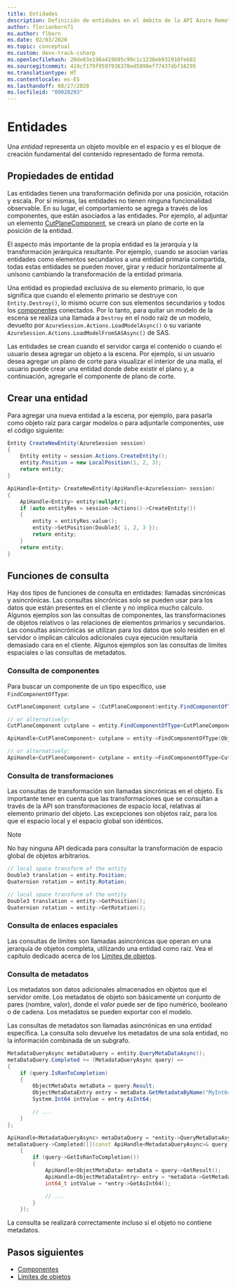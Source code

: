 ```yaml
---
title: Entidades
description: Definición de entidades en el ámbito de la API Azure Remote Rendering
author: florianborn71
ms.author: flborn
ms.date: 02/03/2020
ms.topic: conceptual
ms.custom: devx-track-csharp
ms.openlocfilehash: 20de83e190a419b95c99c1c1238eb931910feb82
ms.sourcegitcommit: 419cf179f9597936378ed5098ef77437dbf16295
ms.translationtype: HT
ms.contentlocale: es-ES
ms.lasthandoff: 08/27/2020
ms.locfileid: "89020293"
---
```

# <a name="entities"></a>Entidades

Una *entidad* representa un objeto movible en el espacio y es el bloque de creación fundamental del contenido representado de forma remota.

## <a name="entity-properties"></a>Propiedades de entidad

Las entidades tienen una transformación definida por una posición, rotación y escala. Por sí mismas, las entidades no tienen ninguna funcionalidad observable. En su lugar, el comportamiento se agrega a través de los componentes, que están asociados a las entidades. Por ejemplo, al adjuntar un elemento [CutPlaneComponent](../overview/features/cut-planes.md), se creará un plano de corte en la posición de la entidad.

El aspecto más importante de la propia entidad es la jerarquía y la transformación jerárquica resultante. Por ejemplo, cuando se asocian varias entidades como elementos secundarios a una entidad primaria compartida, todas estas entidades se pueden mover, girar y reducir horizontalmente al unísono cambiando la transformación de la entidad primaria.

Una entidad es propiedad exclusiva de su elemento primario, lo que significa que cuando el elemento primario se destruye con `Entity.Destroy()`, lo mismo ocurre con sus elementos secundarios y todos los [componentes](components.md) conectados. Por lo tanto, para quitar un modelo de la escena se realiza una llamada a `Destroy` en el nodo raíz de un modelo, devuelto por `AzureSession.Actions.LoadModelAsync()` o su variante `AzureSession.Actions.LoadModelFromSASAsync()` de SAS.

Las entidades se crean cuando el servidor carga el contenido o cuando el usuario desea agregar un objeto a la escena. Por ejemplo, si un usuario desea agregar un plano de corte para visualizar el interior de una malla, el usuario puede crear una entidad donde debe existir el plano y, a continuación, agregarle el componente de plano de corte.

## <a name="create-an-entity"></a>Crear una entidad

Para agregar una nueva entidad a la escena, por ejemplo, para pasarla como objeto raíz para cargar modelos o para adjuntarle componentes, use el código siguiente:

```cs
Entity CreateNewEntity(AzureSession session)
{
    Entity entity = session.Actions.CreateEntity();
    entity.Position = new LocalPosition(1, 2, 3);
    return entity;
}
```

```cpp
ApiHandle<Entity> CreateNewEntity(ApiHandle<AzureSession> session)
{
    ApiHandle<Entity> entity(nullptr);
    if (auto entityRes = session->Actions()->CreateEntity())
    {
        entity = entityRes.value();
        entity->SetPosition(Double3{ 1, 2, 3 });
        return entity;
    }
    return entity;
}
```

## <a name="query-functions"></a>Funciones de consulta

Hay dos tipos de funciones de consulta en entidades: llamadas sincrónicas y asincrónicas. Las consultas sincrónicas solo se pueden usar para los datos que están presentes en el cliente y no implica mucho cálculo. Algunos ejemplos son las consultas de componentes, las transformaciones de objetos relativos o las relaciones de elementos primarios y secundarios. Las consultas asincrónicas se utilizan para los datos que solo residen en el servidor o implican cálculos adicionales cuya ejecución resultaría demasiado cara en el cliente. Algunos ejemplos son las consultas de límites espaciales o las consultas de metadatos.

### <a name="querying-components"></a>Consulta de componentes

Para buscar un componente de un tipo específico, use `FindComponentOfType`:

```cs
CutPlaneComponent cutplane = (CutPlaneComponent)entity.FindComponentOfType(ObjectType.CutPlaneComponent);

// or alternatively:
CutPlaneComponent cutplane = entity.FindComponentOfType<CutPlaneComponent>();
```

```cpp
ApiHandle<CutPlaneComponent> cutplane = entity->FindComponentOfType(ObjectType::CutPlaneComponent)->as<CutPlaneComponent>();

// or alternatively:
ApiHandle<CutPlaneComponent> cutplane = entity->FindComponentOfType<CutPlaneComponent>();
```

### <a name="querying-transforms"></a>Consulta de transformaciones

Las consultas de transformación son llamadas sincrónicas en el objeto. Es importante tener en cuenta que las transformaciones que se consultan a través de la API son transformaciones de espacio local, relativas al elemento primario del objeto. Las excepciones son objetos raíz, para los que el espacio local y el espacio global son idénticos.

> [!NOTE]
> No hay ninguna API dedicada para consultar la transformación de espacio global de objetos arbitrarios.

```cs
// local space transform of the entity
Double3 translation = entity.Position;
Quaternion rotation = entity.Rotation;
```

```cpp
// local space transform of the entity
Double3 translation = entity->GetPosition();
Quaternion rotation = entity->GetRotation();
```


### <a name="querying-spatial-bounds"></a>Consulta de enlaces espaciales

Las consultas de límites son llamadas asincrónicas que operan en una jerarquía de objetos completa, utilizando una entidad como raíz. Vea el capítulo dedicado acerca de los [Límites de objetos](object-bounds.md).

### <a name="querying-metadata"></a>Consulta de metadatos

Los metadatos son datos adicionales almacenados en objetos que el servidor omite. Los metadatos de objeto son básicamente un conjunto de pares (nombre, valor), donde el _valor_ puede ser de tipo numérico, booleano o de cadena. Los metadatos se pueden exportar con el modelo.

Las consultas de metadatos son llamadas asincrónicas en una entidad específica. La consulta solo devuelve los metadatos de una sola entidad, no la información combinada de un subgrafo.

```cs
MetadataQueryAsync metaDataQuery = entity.QueryMetaDataAsync();
metaDataQuery.Completed += (MetadataQueryAsync query) =>
{
    if (query.IsRanToCompletion)
    {
        ObjectMetaData metaData = query.Result;
        ObjectMetaDataEntry entry = metaData.GetMetadataByName("MyInt64Value");
        System.Int64 intValue = entry.AsInt64;

        // ...
    }
};
```

```cpp
ApiHandle<MetadataQueryAsync> metaDataQuery = *entity->QueryMetaDataAsync();
metaDataQuery->Completed([](const ApiHandle<MetadataQueryAsync>& query)
    {
        if (query->GetIsRanToCompletion())
        {
            ApiHandle<ObjectMetaData> metaData = query->GetResult();
            ApiHandle<ObjectMetaDataEntry> entry = *metaData->GetMetadataByName("MyInt64Value");
            int64_t intValue = *entry->GetAsInt64();

            // ...
        }
    });
```

La consulta se realizará correctamente incluso si el objeto no contiene metadatos.

## <a name="next-steps"></a>Pasos siguientes

* [Componentes](components.md)
* [Límites de objetos](object-bounds.md)
